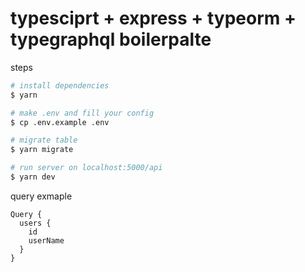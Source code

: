 # typesciprt + express + typeorm + typegraphql boilerpalte

steps

```bash
# install dependencies
$ yarn

# make .env and fill your config
$ cp .env.example .env

# migrate table
$ yarn migrate

# run server on localhost:5000/api
$ yarn dev
```

query exmaple

```sdl
Query {
  users {
    id
    userName
  }
}
```
